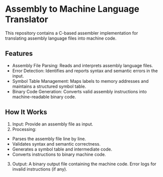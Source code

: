 # Assembly to Machine Language Translator 

This repository contains a C-based assembler implementation for translating assembly language files into machine code.

## Features
- Assembly File Parsing: Reads and interprets assembly language files.
- Error Detection: Identifies and reports syntax and semantic errors in the input.
- Symbol Table Management: Maps labels to memory addresses and maintains a structured symbol table.
- Binary Code Generation: Converts valid assembly instructions into machine-readable binary code.

## How It Works
1. Input: Provide an assembly file as input.
2. Processing:
  - Parses the assembly file line by line.
  - Validates syntax and semantic correctness.
  - Generates a symbol table and intermediate code.
  - Converts instructions to binary machine code.
3. Output:
A binary output file containing the machine code.
Error logs for invalid instructions (if any).

